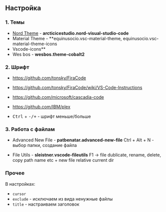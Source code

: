 ## Настройка

### 1. Темы

- [Nord Theme](https://www.nordtheme.com/ports/visual-studio-code) - **arcticicestudio.nord-visual-studio-code**
- Material Theme - **equinusocio.vsc-material-theme, equinusocio.vsc-material-theme-icons
- Vscode-icons**
- Wes bos - **wesbos.theme-cobalt2**

### 2. Шрифт

- https://github.com/tonsky/FiraCode
- https://github.com/tonsky/FiraCode/wiki/VS-Code-Instructions
- https://github.com/microsoft/cascadia-code
- https://github.com/IBM/plex

- <kbd>Ctrl</kbd> + <kbd>-/+</kbd> - шрифт меньше/больше

### 3. Работа с файлам

- Advanced New File - **patbenatar.advanced-new-file**
Ctrl + Alt + N - выбор папки, создание файла

- File Utils - **sleistner.vscode-fileutils**
F1 ->  file dublicate, rename, delete, copy path name etc + new file relative current dir

### Прочее

В настройках:
- `cursor`
- `exclude` - исключаем из вида ненужные файлы
- `title` - настраиваем заголовок
